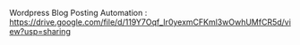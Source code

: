 Wordpress Blog Posting Automation : https://drive.google.com/file/d/119Y7Oqf_Ir0yexmCFKml3wOwhUMfCR5d/view?usp=sharing
